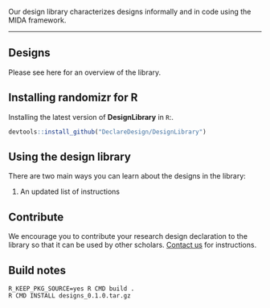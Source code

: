 
Our design library characterizes designs informally and in code using the MIDA framework.

------------------------------------------------------------------------

Designs
-------

Please see here for an overview of the library.

Installing randomizr for R
--------------------------

Installing the latest version of **DesignLibrary** in `R`:.

``` r
devtools::install_github("DeclareDesign/DesignLibrary")
```

Using the design library
------------------------

There are two main ways you can learn about the designs in the library:

1.  An updated list of instructions

Contribute
----------

We encourage you to contribute your research design declaration to the library so that it can be used by other scholars. [Contact us](mailto:contribute@declaredesign.org) for instructions.

Build notes
-----------

    R_KEEP_PKG_SOURCE=yes R CMD build .
    R CMD INSTALL designs_0.1.0.tar.gz
